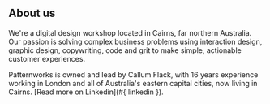## About us

We're a digital design workshop located in Cairns, far northern Australia. Our passion is solving complex business problems using interaction design, graphic design, copywriting, code and grit to make simple, actionable customer experiences.

Patternworks is owned and lead by Callum Flack, with 16 years experience working in London and all of Australia's eastern capital cities, now living in Cairns. [Read more on Linkedin](#{ linkedin }).
